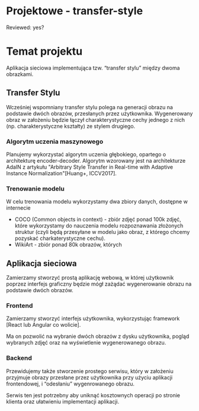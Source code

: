 # Projektowe - transfer-style

Reviewed: yes?

# Temat projektu

Aplikacja sieciowa implementująca tzw. “transfer stylu” między dwoma obrazkami. 

## Transfer Stylu

Wcześniej wspomniany transfer stylu polega na generacji obrazu na podstawie dwóch obrazów, przesłanych przez użytkownika. Wygenerowany obraz w założeniu będzie łączył charakterystyczne cechy jednego z nich (np. charakterystyczne kształty) ze stylem drugiego.

### Algorytm uczenia maszynowego

Planujemy wykorzystać algorytm uczenia głębokiego, opartego o architekturę encoder-decoder.
Algorytm wzorowany jest na architekturze AdaIN z artykułu "Arbitrary Style Transfer in Real-time with Adaptive Instance Normalization"[Huang+, ICCV2017].

### Trenowanie modelu

W celu trenowania modelu wykorzystamy dwa zbiory danych, dostępne w internecie

- COCO (Common objects in context) - zbiór zdjęć ponad 100k zdjęć, które wykorzystamy do nauczenia modelu rozpoznawania złożonych struktur (czyli będą przesyłane w modelu jako obraz, z którego chcemy pozyskać charkaterystyczne cechu).
- WikiArt - zbiór ponad 80k obrazów, których

## Aplikacja sieciowa

Zamierzamy stworzyć prostą aplikację webową, w której użytkownik poprzez interfejs graficzny będzie mógł zażądać wygenerowanie obrazu na podstawie dwóch obrazów. 

### Frontend

Zamierzamy stworzyć interfejs użytkownika, wykorzystując framework [React lub Angular co wolicie].

Ma on pozwolić na wybranie dwóch obrazów z dysku użytkownika, pogląd wybranych zdjęć oraz na wyświetlenie wygenerowanego obrazu.

### Backend

Przewidujemy także stworzenie prostego serwisu, który w założeniu przyjmuje obrazy przesłane przez użytkownika przy użyciu aplikacji frontendowej, i “odesłaniu” wygenrowanego obrazu. 

Serwis ten jest potrzebny aby uniknąć kosztownych operacji po stronie klienta oraz ułatwieniu implementacji aplikacji.
